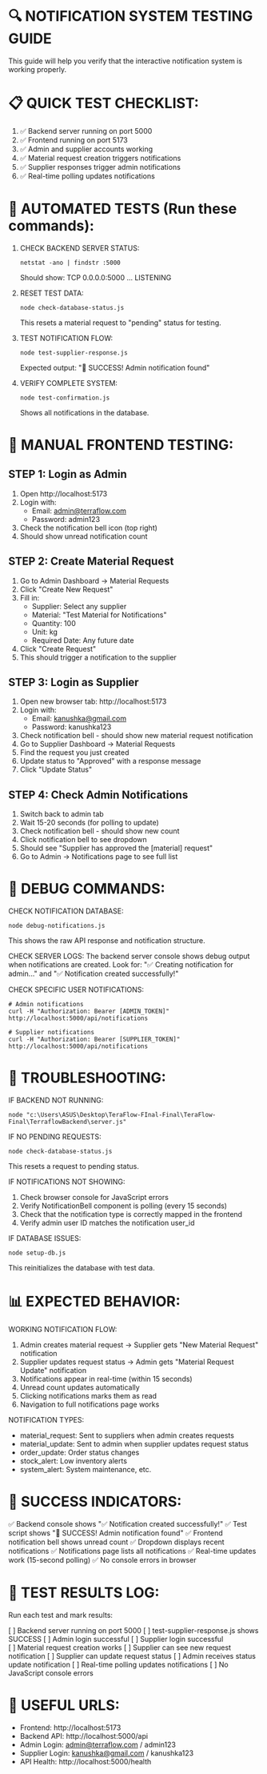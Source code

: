 🔍 NOTIFICATION SYSTEM TESTING GUIDE
=====================================

This guide will help you verify that the interactive notification system is working properly.

📋 QUICK TEST CHECKLIST:
========================
1. ✅ Backend server running on port 5000
2. ✅ Frontend running on port 5173
3. ✅ Admin and supplier accounts working
4. ✅ Material request creation triggers notifications
5. ✅ Supplier responses trigger admin notifications
6. ✅ Real-time polling updates notifications

🧪 AUTOMATED TESTS (Run these commands):
========================================

1. CHECK BACKEND SERVER STATUS:
   ```
   netstat -ano | findstr :5000
   ```
   Should show: TCP 0.0.0.0:5000 ... LISTENING

2. RESET TEST DATA:
   ```
   node check-database-status.js
   ```
   This resets a material request to "pending" status for testing.

3. TEST NOTIFICATION FLOW:
   ```
   node test-supplier-response.js
   ```
   Expected output: "🎉 SUCCESS! Admin notification found"

4. VERIFY COMPLETE SYSTEM:
   ```
   node test-confirmation.js
   ```
   Shows all notifications in the database.

📱 MANUAL FRONTEND TESTING:
===========================

STEP 1: Login as Admin
----------------------
1. Open http://localhost:5173
2. Login with:
   - Email: admin@terraflow.com
   - Password: admin123
3. Check the notification bell icon (top right)
4. Should show unread notification count

STEP 2: Create Material Request
-------------------------------
1. Go to Admin Dashboard → Material Requests
2. Click "Create New Request"
3. Fill in:
   - Supplier: Select any supplier
   - Material: "Test Material for Notifications"
   - Quantity: 100
   - Unit: kg
   - Required Date: Any future date
4. Click "Create Request"
5. This should trigger a notification to the supplier

STEP 3: Login as Supplier
-------------------------
1. Open new browser tab: http://localhost:5173
2. Login with:
   - Email: kanushka@gmail.com
   - Password: kanushka123
3. Check notification bell - should show new material request notification
4. Go to Supplier Dashboard → Material Requests
5. Find the request you just created
6. Update status to "Approved" with a response message
7. Click "Update Status"

STEP 4: Check Admin Notifications
---------------------------------
1. Switch back to admin tab
2. Wait 15-20 seconds (for polling to update)
3. Check notification bell - should show new count
4. Click notification bell to see dropdown
5. Should see "Supplier has approved the [material] request"
6. Go to Admin → Notifications page to see full list

🔧 DEBUG COMMANDS:
==================

CHECK NOTIFICATION DATABASE:
```
node debug-notifications.js
```
This shows the raw API response and notification structure.

CHECK SERVER LOGS:
The backend server console shows debug output when notifications are created.
Look for: "✅ Creating notification for admin..." and "✅ Notification created successfully!"

CHECK SPECIFIC USER NOTIFICATIONS:
```
# Admin notifications
curl -H "Authorization: Bearer [ADMIN_TOKEN]" http://localhost:5000/api/notifications

# Supplier notifications  
curl -H "Authorization: Bearer [SUPPLIER_TOKEN]" http://localhost:5000/api/notifications
```

🚨 TROUBLESHOOTING:
===================

IF BACKEND NOT RUNNING:
```
node "c:\Users\ASUS\Desktop\TeraFlow-FInal-Final\TeraFlow-Final\TerraflowBackend\server.js"
```

IF NO PENDING REQUESTS:
```
node check-database-status.js
```
This resets a request to pending status.

IF NOTIFICATIONS NOT SHOWING:
1. Check browser console for JavaScript errors
2. Verify NotificationBell component is polling (every 15 seconds)
3. Check that the notification type is correctly mapped in the frontend
4. Verify admin user ID matches the notification user_id

IF DATABASE ISSUES:
```
node setup-db.js
```
This reinitializes the database with test data.

📊 EXPECTED BEHAVIOR:
====================

WORKING NOTIFICATION FLOW:
1. Admin creates material request → Supplier gets "New Material Request" notification
2. Supplier updates request status → Admin gets "Material Request Update" notification
3. Notifications appear in real-time (within 15 seconds)
4. Unread count updates automatically
5. Clicking notifications marks them as read
6. Navigation to full notifications page works

NOTIFICATION TYPES:
- material_request: Sent to suppliers when admin creates requests
- material_update: Sent to admin when supplier updates request status
- order_update: Order status changes
- stock_alert: Low inventory alerts
- system_alert: System maintenance, etc.

🎯 SUCCESS INDICATORS:
======================
✅ Backend console shows "✅ Notification created successfully!"
✅ Test script shows "🎉 SUCCESS! Admin notification found"
✅ Frontend notification bell shows unread count
✅ Dropdown displays recent notifications
✅ Notifications page lists all notifications
✅ Real-time updates work (15-second polling)
✅ No console errors in browser

📝 TEST RESULTS LOG:
====================
Run each test and mark results:

[ ] Backend server running on port 5000
[ ] test-supplier-response.js shows SUCCESS
[ ] Admin login successful
[ ] Supplier login successful  
[ ] Material request creation works
[ ] Supplier can see new request notification
[ ] Supplier can update request status
[ ] Admin receives status update notification
[ ] Real-time polling updates notifications
[ ] No JavaScript console errors

🔗 USEFUL URLS:
===============
- Frontend: http://localhost:5173
- Backend API: http://localhost:5000/api
- Admin Login: admin@terraflow.com / admin123
- Supplier Login: kanushka@gmail.com / kanushka123
- API Health: http://localhost:5000/health
